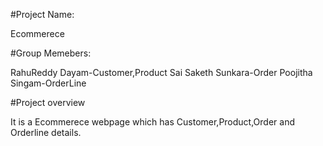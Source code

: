 #Project Name: 

 Ecommerece

#Group Memebers:

RahuReddy Dayam-Customer,Product
Sai Saketh Sunkara-Order
Poojitha Singam-OrderLine

#Project overview

It is a Ecommerece webpage which has Customer,Product,Order and Orderline details.




